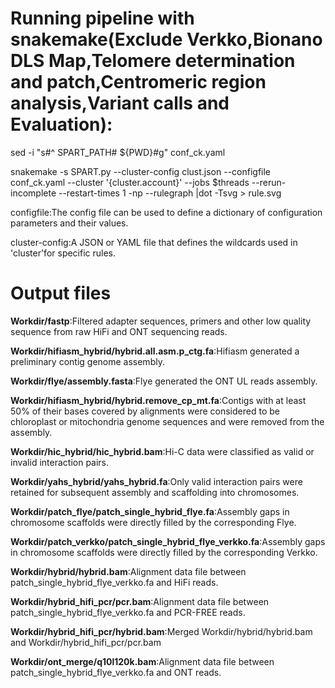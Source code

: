 # Running pipeline with snakemake(Exclude Verkko,Bionano DLS Map,Telomere determination and patch,Centromeric region analysis,Variant calls and Evaluation):
sed -i "s#^ SPART_PATH# ${PWD}#g" conf_ck.yaml

snakemake -s SPART.py --cluster-config clust.json --configfile conf_ck.yaml --cluster '{cluster.account}' --jobs $threads --rerun-incomplete --restart-times 1 -np --rulegraph |dot -Tsvg > rule.svg

configfile:The config file can be used to define a dictionary of configuration parameters and their values.

cluster-config:A JSON or YAML file that defines the wildcards used in 'cluster'for specific rules.
# Output files
**Workdir/fastp**:Filtered adapter sequences, primers and other low quality 
sequence from raw HiFi and ONT sequencing reads.

**Workdir/hifiasm_hybrid/hybrid.all.asm.p_ctg.fa**:Hifiasm generated a preliminary contig genome assembly.

**Workdir/flye/assembly.fasta**:Flye generated the ONT UL reads assembly.

**Workdir/hifiasm_hybrid/hybrid.remove_cp_mt.fa**:Contigs with at least 50% of their bases covered by alignments were considered to be chloroplast or mitochondria genome sequences and were removed from the assembly.

**Workdir/hic_hybrid/hic_hybrid.bam**:Hi-C data were classified as valid or invalid interaction pairs.

**Workdir/yahs_hybrid/yahs_hybrid.fa**:Only valid interaction pairs were retained for subsequent assembly and scaffolding into chromosomes.

**Workdir/patch_flye/patch_single_hybrid_flye.fa**:Assembly gaps in chromosome scaffolds were directly filled by the corresponding Flye.

**Workdir/patch_verkko/patch_single_hybrid_flye_verkko.fa**:Assembly gaps in chromosome scaffolds were directly filled by the corresponding Verkko.

**Workdir/hybrid/hybrid.bam**:Alignment data file between patch_single_hybrid_flye_verkko.fa and HiFi reads.

**Workdir/hybrid_hifi_pcr/pcr.bam**:Alignment data file between patch_single_hybrid_flye_verkko.fa and PCR-FREE reads.

**Workdir/hybrid_hifi_pcr/hybrid.bam**:Merged Workdir/hybrid/hybrid.bam and Workdir/hybrid_hifi_pcr/pcr.bam

**Workdir/ont_merge/q10l120k.bam**:Alignment data file between patch_single_hybrid_flye_verkko.fa and ONT reads.